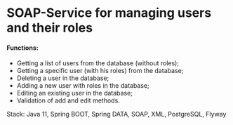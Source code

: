 # SOAP-Service for managing users and their roles
<h4>Functions:</h4>

 * Getting a list of users from the database (without roles);
 * Getting a specific user (with his roles) from the database;
 * Deleting a user in the database;
 * Adding a new user with roles in the database;
 * Editing an existing user in the database;
 * Validation of add and edit methods.
 
 Stack: Java 11, Spring BOOT, Spring DATA, SOAP, XML, PostgreSQL, Flyway
